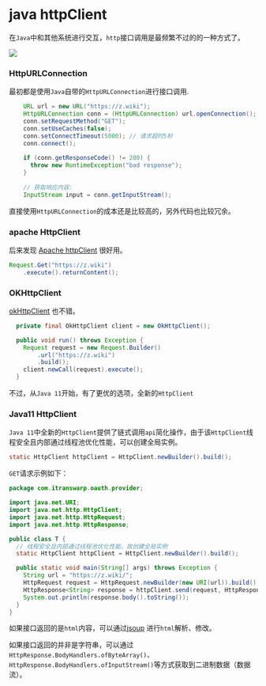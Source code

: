 # java httpClient

在`Java`中和其他系统进行交互，`http`接口调用是最频繁不过的的一种方式了。

![](https://z.wiki/autoupload/2022-05-15/fb51e14d6fc548f895b2f6020150aa01.http-call.drawio.svg)

### HttpURLConnection

最初都是使用`Java`自带的`HttpURLConnection`进行接口调用.

```java
    URL url = new URL("https://z.wiki");
    HttpURLConnection conn = (HttpURLConnection) url.openConnection();
    conn.setRequestMethod("GET");
    conn.setUseCaches(false);
    conn.setConnectTimeout(5000); // 请求超时5秒
    conn.connect();
    
    if (conn.getResponseCode() != 200) {
      throw new RuntimeException("bad response");
    }
    
    // 获取响应内容:
    InputStream input = conn.getInputStream();
```

直接使用`HttpURLConnection`的成本还是比较高的，另外代码也比较冗余。

### apache HttpClient

后来发现 [Apache httpClient](https://hc.apache.org/httpcomponents-client-5.1.x/) 很好用。

```java
Request.Get("https://z.wiki")
    .execute().returnContent();
```

### OKHttpClient

[okHttpClient](https://square.github.io/okhttp/4.x/okhttp/okhttp3/-ok-http-client/) 也不错。

```java
  private final OkHttpClient client = new OkHttpClient();

  public void run() throws Exception {
    Request request = new Request.Builder()
        .url("https://z.wiki")
        .build();
    client.newCall(request).execute();
  }
```

不过，从`Java 11`开始，有了更优的选项，全新的`HttpClient`

### Java11 HttpClient

`Java 11`中全新的`HttpClient`提供了链式调用`api`简化操作，由于该`HttpClient`线程安全且内部通过线程池优化性能，可以创建全局实例。

```java
static HttpClient httpClient = HttpClient.newBuilder().build();
```

`GET`请求示例如下：

```java
package com.itranswarp.oauth.provider;

import java.net.URI;
import java.net.http.HttpClient;
import java.net.http.HttpRequest;
import java.net.http.HttpResponse;

public class T {
  // 线程安全且内部通过线程池优化性能，故创建全局实例
  static HttpClient httpClient = HttpClient.newBuilder().build();

  public static void main(String[] args) throws Exception {
    String url = "https://z.wiki/";
    HttpRequest request = HttpRequest.newBuilder(new URI(url)).build();
    HttpResponse<String> response = httpClient.send(request, HttpResponse.BodyHandlers.ofString());
    System.out.println(response.body().toString());
  }
}
```

如果接口返回的是`html`内容，可以通过[jsoup](https://jsoup.org/) 进行`html`解析、修改。

如果接口返回的并非是字符串，可以通过`HttpResponse.BodyHandlers.ofByteArray()`、`HttpResponse.BodyHandlers.ofInputStream()`等方式获取到二进制数据（数据流）。

<TheEnd />

